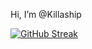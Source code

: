 Hi, I’m @Killaship

[![GitHub Streak](https://github-readme-streak-stats.herokuapp.com/?user=Killaship&background=EE6502)](https://git.io/streak-stats)

<!---
Killaship/Killaship is a ✨ special ✨ repository because its `README.md` (this file) appears on your GitHub profile.
You can click the Preview link to take a look at your changes.
--->

